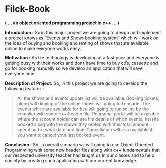# Filck-Book
**( ... an object oriented programming project in c++ ... )**

**Introduction :**
So in this major project we are going to design and implement a project knows
as “Events and Shows booking system” which will work on the idea of buying
and booking and renting of shows that are available online to make everyone
works easy.

**Motivation :**
As the technology is developing at a fast pace and everyone is getting busy with
their works and don’t have time to buy cd’s, cassette and go for booking
manually so we develop an application that will save everyone time.

**Description of Project:**
So, in this project we are going to develop the following features :
> All the shows and events update list will be available.
> Booking tickets, along with buying of the online shows will going to be
made.
> The events which are available for free will going to run online by the
compiler with some c++ header file.
> Pearsonal portal will be available where the account holder can see his
details of which events, he/she booked along with the shows they rented
with their total amount spend and at what date and time.
> Cancellation will also available if you want to cancel your last booked
event.

**Conclusion :**
So, in overall scenario we will going to use Object Oriented Programming with
some new header files along with c++ fundamentals that our respected
university teacher had taught us in our classes and to help society by creating
such application with our current knowledge.
